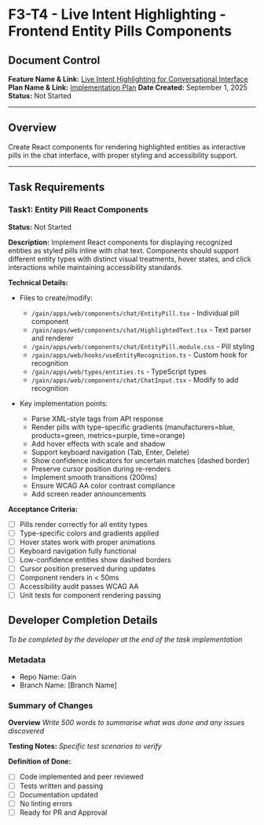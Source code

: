 # F3-T4 - Live Intent Highlighting - Frontend Entity Pills Components

## Document Control
**Feature Name & Link:** [Live Intent Highlighting for Conversational Interface](../feature.md)
**Plan Name & Link:** [Implementation Plan](../plan.md)
**Date Created:** September 1, 2025  
**Status:** Not Started

---

## Overview
Create React components for rendering highlighted entities as interactive pills in the chat interface, with proper styling and accessibility support.

---

## Task Requirements

### Task1: Entity Pill React Components
**Status:** Not Started

**Description:**
Implement React components for displaying recognized entities as styled pills inline with chat text. Components should support different entity types with distinct visual treatments, hover states, and click interactions while maintaining accessibility standards.

**Technical Details:**
- Files to create/modify:
  - `/gain/apps/web/components/chat/EntityPill.tsx` - Individual pill component
  - `/gain/apps/web/components/chat/HighlightedText.tsx` - Text parser and renderer
  - `/gain/apps/web/components/chat/EntityPill.module.css` - Pill styling
  - `/gain/apps/web/hooks/useEntityRecognition.ts` - Custom hook for recognition
  - `/gain/apps/web/types/entities.ts` - TypeScript types
  - `/gain/apps/web/components/chat/ChatInput.tsx` - Modify to add recognition

- Key implementation points:
  - Parse XML-style tags from API response
  - Render pills with type-specific gradients (manufacturers=blue, products=green, metrics=purple, time=orange)
  - Add hover effects with scale and shadow
  - Support keyboard navigation (Tab, Enter, Delete)
  - Show confidence indicators for uncertain matches (dashed border)
  - Preserve cursor position during re-renders
  - Implement smooth transitions (200ms)
  - Ensure WCAG AA color contrast compliance
  - Add screen reader announcements

**Acceptance Criteria:**
- [ ] Pills render correctly for all entity types
- [ ] Type-specific colors and gradients applied
- [ ] Hover states work with proper animations
- [ ] Keyboard navigation fully functional
- [ ] Low-confidence entities show dashed borders
- [ ] Cursor position preserved during updates
- [ ] Component renders in < 50ms
- [ ] Accessibility audit passes WCAG AA
- [ ] Unit tests for component rendering passing

## Developer Completion Details

*To be completed by the developer at the end of the task implementation*

### Metadata

- Repo Name: Gain
- Branch Name: [Branch Name]

### Summary of Changes

**Overview**
*Write 500 words to summarise what was done and any issues discovered*

**Testing Notes:**
*Specific test scenarios to verify*

**Definition of Done:**
- [ ] Code implemented and peer reviewed
- [ ] Tests written and passing
- [ ] Documentation updated
- [ ] No linting errors
- [ ] Ready for PR and Approval